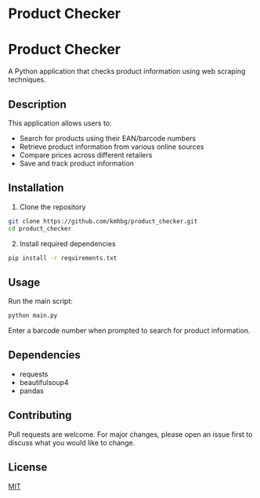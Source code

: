 # Product Checker
# Product Checker

A Python application that checks product information using web scraping techniques.

## Description
This application allows users to:
- Search for products using their EAN/barcode numbers
- Retrieve product information from various online sources
- Compare prices across different retailers
- Save and track product information

## Installation

1. Clone the repository
```bash
git clone https://github.com/kmhbg/product_checker.git
cd product_checker
```

2. Install required dependencies
```bash
pip install -r requirements.txt
```

## Usage

Run the main script:
```bash
python main.py
```

Enter a barcode number when prompted to search for product information.

## Dependencies
- requests
- beautifulsoup4
- pandas

## Contributing
Pull requests are welcome. For major changes, please open an issue first to discuss what you would like to change.

## License
[MIT](https://choosealicense.com/licenses/mit/)